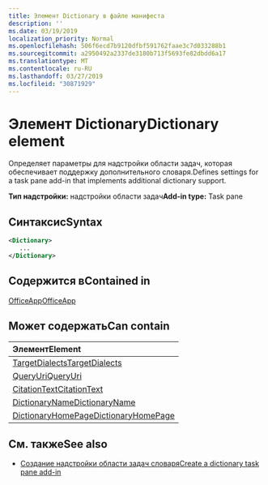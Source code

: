 ```yaml
---
title: Элемент Dictionary в файле манифеста
description: ''
ms.date: 03/19/2019
localization_priority: Normal
ms.openlocfilehash: 506f6ecd7b9120dfbf591762faae3c7d033288b1
ms.sourcegitcommit: a2950492a2337de3180b713f5693fe82dbdd6a17
ms.translationtype: MT
ms.contentlocale: ru-RU
ms.lasthandoff: 03/27/2019
ms.locfileid: "30871929"
---
```

# <a name="dictionary-element"></a><span data-ttu-id="54779-102">Элемент Dictionary</span><span class="sxs-lookup"><span data-stu-id="54779-102">Dictionary element</span></span>
<span data-ttu-id="54779-103">Определяет параметры для надстройки области задач, которая обеспечивает поддержку дополнительного словаря.</span><span class="sxs-lookup"><span data-stu-id="54779-103">Defines settings for a task pane add-in that implements additional dictionary support.</span></span>

<span data-ttu-id="54779-104">**Тип надстройки:** надстройки области задач</span><span class="sxs-lookup"><span data-stu-id="54779-104">**Add-in type:** Task pane</span></span>

## <a name="syntax"></a><span data-ttu-id="54779-105">Синтаксис</span><span class="sxs-lookup"><span data-stu-id="54779-105">Syntax</span></span>

```XML
<Dictionary>
   ...
</Dictionary>
```

## <a name="contained-in"></a><span data-ttu-id="54779-106">Содержится в</span><span class="sxs-lookup"><span data-stu-id="54779-106">Contained in</span></span>

[<span data-ttu-id="54779-107">OfficeApp</span><span class="sxs-lookup"><span data-stu-id="54779-107">OfficeApp</span></span>](officeapp.md)

## <a name="can-contain"></a><span data-ttu-id="54779-108">Может содержать</span><span class="sxs-lookup"><span data-stu-id="54779-108">Can contain</span></span>

|<span data-ttu-id="54779-109">**Элемент**</span><span class="sxs-lookup"><span data-stu-id="54779-109">**Element**</span></span>|
|:-----|
|[<span data-ttu-id="54779-110">TargetDialects</span><span class="sxs-lookup"><span data-stu-id="54779-110">TargetDialects</span></span>](targetdialects.md)|
|[<span data-ttu-id="54779-111">QueryUri</span><span class="sxs-lookup"><span data-stu-id="54779-111">QueryUri</span></span>](queryuri.md)|
|[<span data-ttu-id="54779-112">CitationText</span><span class="sxs-lookup"><span data-stu-id="54779-112">CitationText</span></span>](citationtext.md)|
|[<span data-ttu-id="54779-113">DictionaryName</span><span class="sxs-lookup"><span data-stu-id="54779-113">DictionaryName</span></span>](dictionaryname.md)|
|[<span data-ttu-id="54779-114">DictionaryHomePage</span><span class="sxs-lookup"><span data-stu-id="54779-114">DictionaryHomePage</span></span>](dictionaryhomepage.md)|

## <a name="see-also"></a><span data-ttu-id="54779-115">См. также</span><span class="sxs-lookup"><span data-stu-id="54779-115">See also</span></span>

- [<span data-ttu-id="54779-116">Создание надстройки области задач словаря</span><span class="sxs-lookup"><span data-stu-id="54779-116">Create a dictionary task pane add-in</span></span>](/office/dev/add-ins/word/dictionary-task-pane-add-ins)
    
